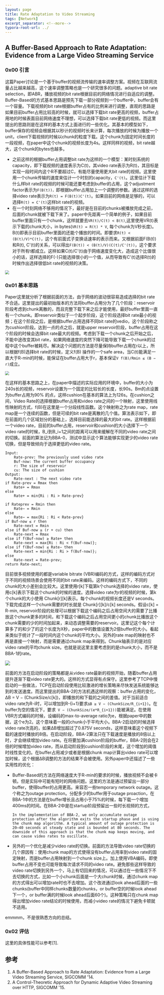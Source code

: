 ```yaml
---
layout: page
title: Rate Adaptation to Video Streaming
tags: [Network]
excerpt_separator: <!--more-->
typora-root-url: ../
---
```


## A Buffer-Based Approach to Rate Adaptation: Evidence from a Large Video Streaming Service

### 0x00 引言

 这篇Paper讨论是一个基于buffer的视频流传输的速率调整方案。视频在互联网流量占比越来越高，这个速率调整策略也是一个研究很多的问题。adaptive bit rate selection，即ABR，播放视频的bit rate根据目前的网络情况进行自适应的调整。Buffer-Based的方式基本思路是预先下载一部分视频到一个buffer中，buffer会有一个容量。下载视频的bit rate根据buffer占有的比例来进行调整，直观的思路是如果目前buffer占用比较高的时候，就可以选择下载bit rate更高的视频，buffer占用地的时候表面目前网络速度不理想，可以选择下载bit rate更低的视频。而这里提出的思路则是在这样的基本方式上面进行的一些优化。其基本的模型如下，buffer保存的视频会根据其以秒计的视频时长来计算，每次播放的时候为播放一个unit，client下载视频的时候以chunk的粒度下载。这个chunk为固定时间长度的一段视频，在paper中这个chunk的视频长度为4s。这样同样的视频，bit rate越大，这个chunk的bytes也越多。

* 之前这样的根据buffer占用调整bit rate为这样的一个模型：某时刻系统的capacity，即下载视频的速度表示为C(t)，其video rate表示为R(t)，其目标是实现一段时间内这个R不要超过C，有能尽量使用更大bit rate的视频。这里使用一个chunk传输的速度来估计一个时刻的capacity，`C'(t)`。这里估计下载什么样bit rate的视频的时候可能还要考虑到buffer的占用，这个adjustment factor表示为`F(B(t))，`即根据buffer占用加上一个调整的参数。通过这样的选择video rate表示为`R(t) = F(B(t))C'(t)`。如果目前的网络是足够的，可以选择`R(t) = C'(t)`这样bit rate的视频。
* 在一个时刻网络不够用的情况下，最好是在目前的chunks被播放完成之前，后面的chunk就被下载下来了。paper中先距离一个简单的例子，如果目前buffer里面只有一个chunk，这样就要去`VR(t)/C(t) < B(t)`,这里使用VR(t)表示下载的chunk大小，in bytes(`VR(t) = R(t) * V`, 每个chunk为V秒长度)。B(t)即表示目前buffer里面的还能个播放的时间。即要求`R(t) < (B(t)/V)*C(t)`，这个有前面式子变换话速率的表示而来。又根据前面F(B(t))和R(t), C'(t)的关系，可以得出`F(B(t)) < (B(t)/V)(C(t)/C'(t))`，这个要求对于所有t都成立。这样如果C(t)/C'(t)由于网络速度变化大，造成这个比值很小的话，这样选择的F(-)只能选择很小的一个值，从而导致有C'(t)选择R(t)的时候作出选择很低bit rate的视频的决策。

<img src="/assets/png/abr-base.png" style="zoom:80%;" />

### 0x01 基本思路

Paper这里就分析了根据前面的方法，由于网络的波动很容易造成选择的bit rate不合适。这里提出的最初始版本的方法将buffer占用分为了几个阶段：reservoir阶段考虑到chunk离散的，而且完整下载下来之后才能使用，最好buffer里面一直有一个chunk。即reservoir类似于一个起步阶段，这个阶段选择bit rate最小的视频；在这个阶段之后，是根据buffer占用选择不同bit rate的vedio，这个阶段称之为cushion阶段。达到一点的点之后，就是upper reservoir阶段，buffer占用在这个阶段的时候会选择bit rate最大的视频。考虑到下载一个chunk之后开始之后，不能中途改变其bit rate，如果网络速度的突然下降可能导致下载一个chunk的过程中这个buffer被耗尽。解决这个问题的方法是尽量保持buffer占用在r以上，所以根据f(B)选择bit rate的时候，定义f(B) 操作的一个safe area，当C(t)能满足一直大于R-min的时候，能保证在buffer占用大于r，基本保证`V f(B)/Rmin ≤ (B − r)`成立。

<img src="/assets/png/abr-bba0-rm.png" style="zoom:80%;" />

在这样的基本思路之上，在paper中描述的实际应用的环境中，buffer的大小为240s长的视频，reservoir设置为一个固定的比较长的长度，长90s。Bm的点设置为buffer占用为90% 的点，这样cushion在基本的算法上为126s。在cushion之间，Video Rate的选择根据buffer占用和video rate之间的一个映射，这里使用线性映射的方式，f(B)在这里是一个分段线性函数。这个映射称之为rate map，rate map是一个连续的函数，但是可续的bit rate是离散的几个值。算法表示如下，即在前面的几个区域划分的基础上，选择目前能选择的最大的bit rate。这样根据前一个video rate，目前的buffer占用，reservoir和cushion的大小选择下一个video rate的时候，B_i到B_i+1之间的距离可以用来缓解在不同的video rate之间的切换。前面的算法记为BBA-0，测试中显示这个算法能够实现更少的video rate切换，但是导致倾向于选择更低的video rate。

```
Input: 
	Rate-prev: The previously used video rate 
	Buf-now: The current buffer occupancy 
	r: The size of reservoir
	cu: The size of cushion
Output: 
	Rate-next : The next video rate
if Rate-prev = Rmax then 
	Rate+ = Rmax
else
	Rate+ = min{Ri : Ri > Rate-prev}

if Rateprev = Rmin then 
	Rate− = Rmin
else
	Rate− = max{Ri : Ri < Rate-prev}
if Buf-now ≤ r then 
	Rate-next = Rmin
else if Buf-now ≥ (r + cu) then 
	Rate-next = Rmax
else if f(Buf-now) ≥ Rate+ then
	Rate-next = max{Ri : Ri < f(Buf-now)};
else if f(Buf-now) ≤ Rate− then 
	Rate-next = min{Ri : Ri > f(Buf-now)};
else
	Rate-next = Rate-prev; 
return Rate-next;
```

目前很多视频使用的都是variable bitrate (VBR)编码的方式，这样的编码方式对于不同的视频场景会使用不同的bit rate来编码。这样的编码方式下，不同的chunk的大小差别会比较大。这里使用r[k]下载第k个chunk选择的video rate，使用c[k]表示下载这个chunk的时候的速度。选择video rate为r的视频的时候，第k个chunk的大小使用 Chunk\[r\]\[k\]表示。每个chunk的视频长度还是V seconds。下载完成这样一个chunk需要的时长就是 Chunk\[r\]\[k\]/c[k] seconds。假设c[k] = R-min, reservoir阶段的处理可以根据下载这个编码之后占用空间大的需要了比播放这个chunk更多的时间，和下载这个编码之后占用空间更小的chunk比播放这个chunk需要的少的时间加起来，来动态调整需要的reservoir。这里记这个每个计算多了的和少了的这个长度为X秒，paper中的数值设置为2倍buffer的大小。看起来类似于统计了一段时间内这个chunk的平均大小。另外的rate map的映射也不再是直接一个映射，而是需要通过chunk map来得到。Chunk轴表示的是对应video rate的平均chunk size。也就是说这里主要考虑到的是chunk大小，而不是BBA-1的rate。

![](/assets/png/abr-bbr-vbr.png)

前面的方法在启动阶段的策略都是从video rate最新的视频开始，随着buffer占用提升逐渐下载video rate更大的。这样的方式显得有点保守。这里参考了TCP中慢启动的一些做法，TCP在启动阶段使用比较激进的增长策略来尽快发送系统能够达到的发送速度。而这里提出的BBA-2的方法机遇这样的观察：buffer占用的变化，∆B = V − (ChunkSize/c[k])，即播放的和下载的之间的差值。对于当前适合video rate为R-i时，可以增加到R-{i+1}要求`∆B ≥ V − (ChunkSize/R_{i+1})`。在buffer为空的情况下，要求` V − (ChunkSize/(e*R_{i+1}))`能被满足。在使用VBR方式编码的时候，设编码的max-to-average ratio为e，根据paper中的数据，这个e为2。这个意味着一般的chunk小于平均大小。BBA-2启动的时候选择video rate次高的，如果∆B增加超过了0.875V seconds，这样意味着这个视频下载的速度时播放的8倍。在启动阶段，BBA-2算法只在下载速度是播放的8倍以上时，才会继续增加video rate。在将要加满cushion阶段的buffer，BBA-2则会在2倍的时候增加video rate，而从启动阶段到cushion阶段的末尾，这个增加的阈值时线性变化的。在buffer占用减少或者是根据chunk map计算出video rate可以增加时候，这个根据∆B调整的方法的结果不会被使用。另外paper中还描述了一些实用性的优化：

* Buffer-Based的方法在网络速度大于R-min的要求的时候，播放视频不会被卡顿。但是实际中可能有短时的网络问题。这里的方法是通过预留出一部分buffer，使得buffer的占用更高。来容忍一些temporary network outage。这个称之为outage protection。分配多少的buffer用于outage proaction，在BBA-1中的方法是在buffer增长且占用小于75%的时候，每下载一个增加400ms的时间。在BBA-2中是在startup阶段预留出一些时长视频的方式，

  ```
  In the implementation of BBA-2, we only accumulate outage protection after the algorithm exits the startup phase and is using the chunk map algorithm. A typical amount of outage protection is 20–40 seconds at steady state and is bounded at 80 seconds. The downside of this approach is that the chunk map keeps moving, and can cause video rates to oscillate.
  ```

* 另外的一个优化是减少video rate的切换。前面的方法导致video rate切换的几个原因有：使用chunk map的方式使得没有buffer占用率到video rate的固定映射，而是buffer占用映射到一个chunk size上。加上使用VBA编码，即使buffer占用不变也可能导致每次请求不同的video rate。避免那些这样导致的video rate切换到另外一个，马上有切回来的情况，可以通过在一些情况下不去切换的方式，比如一个小chunk后面是一个大chunk时候，通过chunk map的方式得出可以增加rate时也不去增加。这个改进通过look ahead后面的一些chunks(buffer中同样chunks数量的chunks，or buffer空的时候look ahead下一个，or buffer满的时候look ahead后面60个)。这种策略只在chunk map得出增加video rate结论的时候使用，而减小video rate的情况下避免卡顿就不适用。

emmmm，不是很熟悉方向的总结。

### 0x02 评估

 这里的具体性能可以参考[1].

## 参考

1. A Buffer-Based Approach to Rate Adaptation: Evidence from a Large Video Streaming Service, SIGCOMM '14.
2. A Control-Theoretic Approach for Dynamic Adaptive Video Streaming over HTTP, SIGCOMM '15.